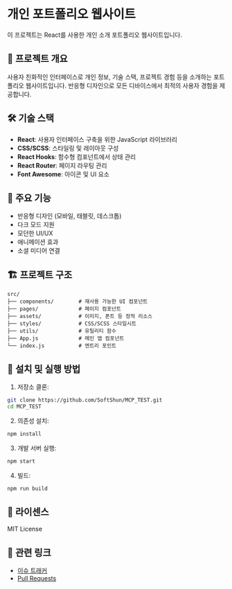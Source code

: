 # 개인 포트폴리오 웹사이트

이 프로젝트는 React를 사용한 개인 소개 포트폴리오 웹사이트입니다.

## 📌 프로젝트 개요

사용자 친화적인 인터페이스로 개인 정보, 기술 스택, 프로젝트 경험 등을 소개하는 포트폴리오 웹사이트입니다. 반응형 디자인으로 모든 디바이스에서 최적의 사용자 경험을 제공합니다.

## 🛠️ 기술 스택

- **React**: 사용자 인터페이스 구축을 위한 JavaScript 라이브러리
- **CSS/SCSS**: 스타일링 및 레이아웃 구성
- **React Hooks**: 함수형 컴포넌트에서 상태 관리
- **React Router**: 페이지 라우팅 관리
- **Font Awesome**: 아이콘 및 UI 요소

## 🚀 주요 기능

- 반응형 디자인 (모바일, 태블릿, 데스크톱)
- 다크 모드 지원
- 모던한 UI/UX
- 애니메이션 효과
- 소셜 미디어 연결

## 🏗️ 프로젝트 구조

```
src/
├── components/        # 재사용 가능한 UI 컴포넌트
├── pages/             # 페이지 컴포넌트
├── assets/            # 이미지, 폰트 등 정적 리소스
├── styles/            # CSS/SCSS 스타일시트
├── utils/             # 유틸리티 함수
├── App.js             # 메인 앱 컴포넌트
└── index.js           # 엔트리 포인트
```

## 🔧 설치 및 실행 방법

1. 저장소 클론:
```bash
git clone https://github.com/SoftShun/MCP_TEST.git
cd MCP_TEST
```

2. 의존성 설치:
```bash
npm install
```

3. 개발 서버 실행:
```bash
npm start
```

4. 빌드:
```bash
npm run build
```

## 📝 라이센스

MIT License

## 🔗 관련 링크

- [이슈 트래커](https://github.com/SoftShun/MCP_TEST/issues)
- [Pull Requests](https://github.com/SoftShun/MCP_TEST/pulls)

